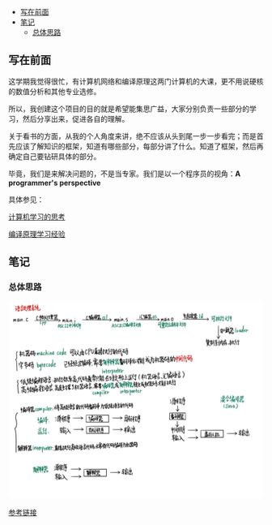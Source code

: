 <!-- TOC -->

- [写在前面](#写在前面)
- [笔记](#笔记)
  - [总体思路](#总体思路)

<!-- /TOC -->

## 写在前面

这学期我觉得很忙，有计算机网络和编译原理这两门计算机的大课，更不用说硬核的数值分析和其他专业选修。

所以，我创建这个项目的目的就是希望能集思广益，大家分别负责一些部分的学习，然后分享出来，促进各自的理解。

关于看书的方面，从我的个人角度来讲，绝不应该从头到尾一步一步看完；而是首先应该了解知识的框架，知道有哪些部分，每部分讲了什么。知道了框架，然后再确定自己要钻研具体的部分。

毕竟，我们是来解决问题的，不是当专家。我们是以一个程序员的视角：**A programmer's perspective**

具体参见：

[计算机学习的思考](https://www.zhihu.com/question/22608820/answer/21968467)

[编译原理学习经验](https://www.zhihu.com/question/27500017/answer/36958332)



## 笔记

### 总体思路

![](./doc/resource/main.jpg)

[参考链接](https://juejin.im/post/6844903853805027335)
